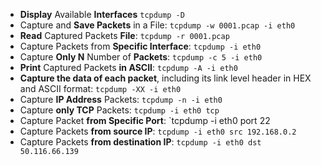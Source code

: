 * **Display** Available **Interfaces** `tcpdump -D`
* Capture and **Save Packets** in a File: `tcpdump -w 0001.pcap -i eth0`
* **Read** Captured Packets **File**: `tcpdump -r 0001.pcap`
* Capture Packets from **Specific Interface**: `tcpdump -i eth0`
* Capture **Only N** Number of **Packets**: `tcpdump -c 5 -i eth0`
* **Print** Captured Packets **in ASCII**: `tcpdump -A -i eth0`
* **Capture the data of each packet**, including its link level header in HEX and ASCII format: 
`tcpdump -XX -i eth0`
* Capture **IP Address** Packets: `tcpdump -n -i eth0`
* Capture **only TCP** Packets: `tcpdump -i eth0 tcp`
* Capture Packet **from Specific Port**: `tcpdump -i eth0 port 22
* Capture Packets **from source IP**: `tcpdump -i eth0 src 192.168.0.2`
* Capture Packets **from destination IP**: `tcpdump -i eth0 dst 50.116.66.139`

